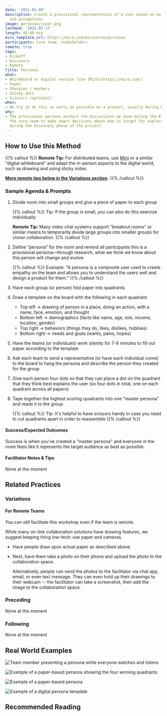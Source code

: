 ```yaml
---
date: '2021-02-09'
description: Create a provisional representation of a user based on existing knowledge
  and assumptions
image: personas/cover.png
lastmod: '2021-03-17'
length: 45-60 min
miro_template_url: https://miro.com/miroverse/personas
participants: Core team, stakeholders
remote: true
tags:
- Kickoff
- Discovery
- Remote
title: Personas
what:
- Whiteboard or digital version like [Miro](https://miro.com/)
- Paper
- Sharpies / markers
- Sticky dots
- Scissors (optional)
when:
- We try to do this as early as possible on a project, usually during Kickoff.
why:
- The provisional persona anchors the discussions we have during the Kickoff and allows
  the core team to make smart decisions about who to target for exploratory research
  during the Discovery phase of the project.
---
```


## How to Use this Method

   {{% callout %}}
   **Remote Tip:** For distributed teams, use [Miro](https://miro.com/) or a similar "digital whiteboard" and adapt the in-person aspects to the digital world, such as drawing and using sticky notes. 
   
   **[More remote tips below in the Variations section](#variations).**
   {{% /callout %}}

### Sample Agenda & Prompts
1. Divide room into small groups and give a piece of paper to each group
        
   {{% callout %}}
   Tip: If the group is small, you can also do this exercise individually

   **Remote Tip:** Many video chat systems support "breakout rooms" or similar means to temporarily divide large groups into smaller groups for closer collaboration. 
   {{% /callout %}}
   
1. Define “persona” for the room and remind all participants this is a provisional persona—through research, what we think we know about this person will change and evolve

   {{% callout %}}
   Example: "A persona is a composite user used to create empathy on the team and allows you to understand the users well and design a product for them.”
   {{% /callout %}}

1. Have each group (or person) fold paper into quadrants

1. Draw a template on the board with the following in each quadrant:
   - Top left → drawing of person in a place, doing an action, with a name, face, emotion, and thought
   - Bottom left → demographics (facts like name, age, role, income, location, gender)
   - Top right → behaviors (things they do, likes, dislikes, hobbies)
   - Bottom right → needs and goals (wants, pains, hopes)

1. Have the teams (or individuals) work silently for 7-8 minutes to fill out paper according to the template

1. Ask each team to send a representative (or have each individual come) to the board to hang the persona and describe the person they created for the group

1. Give each person four dots so that they can place a dot on the quadrant that they think best explains the user (so four dots in total, one on each quadrant across all papers)

1. Tape together the highest scoring quadrants into one "master persona" and reads it to the group

   {{% callout %}}
   Tip: It's helpful to have scissors handy in case you need to cut quadrants apart in order to reassemble
   {{% /callout %}}
   
#### Success/Expected Outcomes
Success is when you've created a "master persona" and everyone in the room feels like it represents the target audience as best as possible.

#### Facilitator Notes & Tips

None at the moment

## Related Practices

### Variations
#### For Remote Teams
You can still facilitate this workshop even if the team is remote. 

While many on-line collaboration solutions have drawing features, we suggest keeping thing low-tech: use paper and cameras. 

- Have people draw upon actual paper as described above.
- Next, have them take a photo on their phone and upload the photo to the collaboration space.
   
  Alternatively, people can send the photos to the facilitator via chat app, email, or even text message. They can even hold up their drawings to their webcam -- the facilitator can take a screenshot, then add the image to the collaboration space.

### Preceding

None at the moment

### Following

None at the moment

## Real World Examples

![Team member presenting a persona while everyone watches and listens](/images/practices/personas/example-1.png)

![Example of a paper-based persona showing the four winning quadrants](/images/practices/personas/example-2.png)

![Example of a paper-based persona](/images/practices/personas/example-3.png)

![Example of a digital persona template](/images/practices/personas/example-5.jpg)

## Recommended Reading